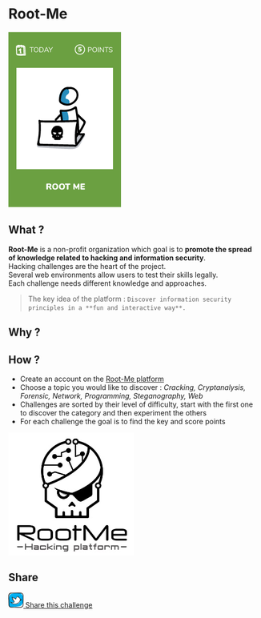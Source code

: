 # Root-Me

![Root-Me](images/root-me.png)

## What ?
**Root-Me** is a non-profit organization which goal is to **promote the spread of knowledge related to hacking and information security**.  
Hacking challenges are the heart of the project.  
Several web environments allow users to test their skills legally.  
Each challenge needs different knowledge and approaches.  
> The key idea of the platform :
`Discover information security principles in a **fun and interactive way**.`

## Why ?



## How ?
* Create an account on the [Root-Me platform](https://www.root-me.org/)
* Choose a topic you would like to discover : _Cracking, Cryptanalysis, Forensic, Network, Programming, Steganography, Web_
* Challenges are sorted by their level of difficulty, start with the first one to discover the category and then experiment the others
* For each challenge the goal is to find the key and score points

![root-me-logo](./images/root-me.jpg)

## Share
![Share](../images/twitter.png)[ Share this challenge](https://twitter.com/home?status=I%20have%20just%20completed%20the%20Root-Me%20%23craft_challenges%20from%20%40agilepartner%20http://tiny.cc/p7v5vy)